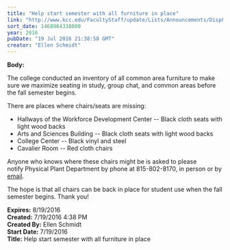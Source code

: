 ```yaml
---
title: "Help start semester with all furniture in place"
link: "http://www.kcc.edu/FacultyStaff/update/Lists/Announcements/DispForm.aspx?ID=2254"
sort_date: 1468964338000
year: 2016
pubDate: "19 Jul 2016 21:38:58 GMT"
creator: "Ellen Schmidt"
---
```


<div><b>Body:</b> <div class="ExternalClass583B7E49CCB143BCBF3E028B1DD65EB1"><p>​The college conducted an inventory of all common area furniture to make sure we maximize seating in study, group chat, and common areas before the fall semester begins. </p>
<p>There are places where chairs/seats are missing:</p>
<ul><li>Hallways of the Workforce Development Center -- Black cloth seats with light wood backs</li>
<li>Arts and Sciences Building -- Black cloth seats with light wood backs</li>
<li>College Center -- Black vinyl and steel </li>
<li>Cavalier Room -- Red cloth chairs</li></ul>
<p>Anyone who knows where these chairs might be is asked to please notify Physical Plant Department by phone at 815-802-8170, in person or by <a href="mailto:mpolka">email</a>.</p>
<p>The hope is that all chairs can be back in place for student use when the fall semester begins. Thank you!</p></div></div>
<div><b>Expires:</b> 8/19/2016</div>
<div><b>Created:</b> 7/19/2016 4:38 PM</div>
<div><b>Created By:</b> Ellen Schmidt</div>
<div><b>Start Date:</b> 7/19/2016</div>
<div><b>Title:</b> Help start semester with all furniture in place</div>
